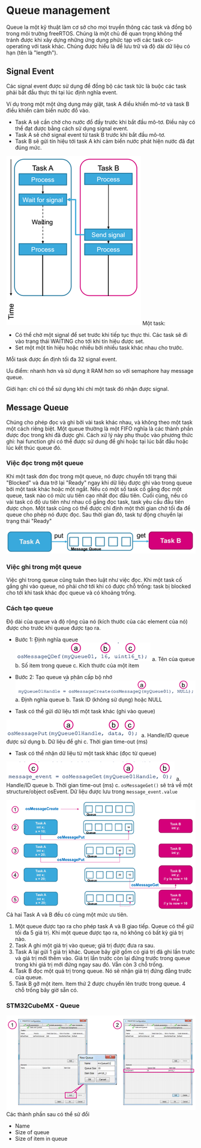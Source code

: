 # Queue management
Queue la một kỹ thuật làm cơ sở cho mọi truyền thông các task và đồng bộ trong môi trường freeRTOS. Chúng là một chủ đề quan trọng không thể tránh được khi xây dựng những ứng dụng phức tạp với các task co-operating với task khác. Chúng được hiểu là để lưu trữ và độ dài dữ liệu có hạn (tên là "length"). 

## Signal Event
Các signal event được sử dụng để đồng bộ các task tức là buộc các task phải bắt đầu thực thi tại lúc định nghĩa event.

Ví dụ trong một một ứng dụng máy giặt, task A điều khiển mô-tơ và task B điều khiển cảm biến nước đổ vào.

* Task A sẽ cần chờ cho nước đổ đầy trước khi bắt đầu mô-tơ. Điều này có thể đạt được bằng cách sử dụng signal event.
* Task A sẽ chờ signal event từ task B trước khi bắt đầu mô-tơ.
* Task B sẽ gửi tín hiệu tới task A khi cảm biến nước phát hiện nước đã đạt đúng mức.

![](Untitled18.png)
Một task:

* Có thể chờ một signal để set trước khi tiếp tục thực thi. Các task sẽ đi vào trạng thái WAITING cho tới khi tín hiệu được set.
* Set một một tín hiệu hoặc nhiều bởi nhiều task khác nhau cho trước.

Mỗi task được ấn định tối đa 32 signal event.

Ưu điểm: nhanh hơn và sử dụng ít RAM hơn so với semaphore hay message queue.

Giới hạn: chỉ có thể sử dụng khi chỉ một task đó nhận được signal.

## Message Queue
Chúng cho phép đọc và ghi bởi vài task khác nhau, và không theo một task một cách riêng biệt. Một queue thường là một FIFO nghĩa là các thành phần được đọc trong khi đã được ghi. Cách xử lý này phụ thuộc vào phương thức ghi: hai function ghi có thể được sử dung để ghi hoặc tại lúc bắt đầu hoặc lúc kết thúc queue đó.

### Việc đọc trong một queue
Khi một task đơn đọc trong một queue, nó được chuyển tới trạng thái "Blocked" và đưa trở lại "Ready" ngay khi dữ liệu được ghi vào trong queue bởi một task khác hoặc một ngắt. Nếu có một số task cố gắng đọc một queue, task nào có mức ưu tiên cao nhất đọc đầu tiên. Cuối cùng, nếu có vài task có độ ưu tiên như nhau cố gắng đọc task, task yêu cầu đầu tiên được chọn. Một task cũng có thể được chỉ định một thời gian chờ tối đa để queue cho phép nó được đọc. Sau thời gian đó, task tự động chuyển lại trạng thái "Ready"

![](Untitled4.png)
### Việc ghi trong một queue
Việc ghi trong queue cũng tuân theo luật như việc đọc. Khi một task cố gắng ghi vào queue, nó phải chờ tới khi có được chỗ trống: task bị blocked cho tới khi task khác đọc queue và có khoảng trống.
### Cách tạo queue
Độ dài của queue và độ rộng của nó (kích thước của các element của nó) được cho trước khi queue được tạo ra.
* Bước 1: Định nghĩa queue
![](Untitled5.png)
  a. Tên của queue
  b. Số item trong queue
  c. Kích thước của một item
  
* Bước 2: Tạo queue và phân cấp bộ nhớ
![](Untitled6.png)
  a. Định nghĩa queue
  b. Task ID (không sử dụng) hoặc NULL
  
* Task có thể gửi dữ liệu tới một task khác (ghi vào queue)

![](Untitled7.png)
  a. Handle/ID queue được sử dụng
  b. Dữ liệu để ghi
  c. Thời gian time-out (ms)
  
* Task có thể nhận dữ liệu từ một task khác (đọc từ queue)

![](Untitled8.png)
  a. Handle/ID queue
  b. Thời gian time-out (ms)
  c. `osMessageGet()` sẽ trả về một structure/object osEvent. Dữ liệu được lưu trong `message_event.value`
  
  ![](Untitled9.png)
Cả hai Task A và B đều có cùng một mức ưu tiên.
1. Một queue được tạo ra cho phép task A và B giao tiếp. Queue có thể giữ tối đa 5 giá trị. Khi một queue được tạo ra, nó không có bất kỳ giá trị nào.
2. Task A ghi một giá trị vào queue; giá trị được đưa ra sau.
3. Task A lại gửi 1 giá trị khác. Queue bây giờ gồm có giá trị đã ghi lần trước và giá trị mới thêm vào. Giá trị lần trước còn lại đứng trước trong queue trong khi giá trị mới đứng ngay sau đó. Vẫn còn 3 chỗ trống.
4. Task B đọc một quá trị trong queue. Nó sẽ nhận giá trị đứng đằng trước của queue.
5. Task B gỡ một item. Item thứ 2 được chuyển lên trước trong queue. 4 chỗ trống bây giờ sẵn có.

### STM32CubeMX - Queue
![](Untitled10.png)
Các thành phần sau có thể sử đổi
* Name
* Size of queue
* Size of item in queue







